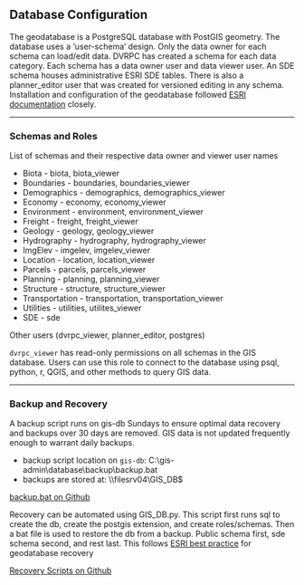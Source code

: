 ## Database Configuration

The geodatabase is a PostgreSQL database with PostGIS geometry.  The database uses a ‘user-schema’ design.  Only the data owner for each schema can load/edit data.  DVRPC has created a schema for each data category.  Each schema has a data owner user and data viewer user.  An SDE schema houses administrative ESRI SDE tables.  There is also a planner_editor user that was created for versioned editing in any schema.  Installation and configuration of the geodatabase followed [ESRI documentation](https://desktop.arcgis.com/en/arcmap/latest/manage-data/gdbs-in-postgresql/setup-geodatabase-postgresql-windows.htm#) closely.

---
### Schemas and Roles

List of schemas and their respective data owner and viewer user names

- Biota - biota, biota_viewer
- Boundaries - boundaries, boundaries_viewer
- Demographics - demographics, demographics_viewer
- Economy - economy, economy_viewer
- Environment - environment, environment_viewer
- Freight - freight, freight_viewer
- Geology - geology, geology_viewer
- Hydrography - hydrography, hydrography_viewer
- ImgElev - imgelev, imgelev_viewer
- Location - location, location_viewer
- Parcels - parcels, parcels_viewer
- Planning - planning, planning_viewer
- Structure - structure, structure_viewer
- Transportation - transportation, transportation_viewer
- Utilities - utilities, utilites_viewer
- SDE - sde

Other users (dvrpc_viewer, planner_editor, postgres)

`dvrpc_viewer` has read-only permissions on all schemas in the GIS database.  Users can use this role to connect to the database using psql, python, r, QGIS, and other methods to query GIS data.

---
### Backup and Recovery

A backup script runs on gis-db Sundays to ensure optimal data recovery and backups over 30 days are removed.  GIS data is not updated frequently enough to warrant daily backups.

- backup script location on `gis-db`: C:\gis-admin\database\backup\backup.bat
- backups are stored at: \\\filesrv04\GIS_DB$

[backup.bat on Github](https://github.com/dvrpc/gis-admin/blob/main/database/backup/backup.bat)

Recovery can be automated using GIS_DB.py.  This script first runs sql to create the db, create the postgis extension, and create roles/schemas.  Then a bat file is used to restore the db from a backup.  Public schema first, sde schema second, and rest last.  This follows [ESRI best practice](https://desktop.arcgis.com/en/arcmap/latest/manage-data/gdbs-in-postgresql/restore-geodatabase-postgresql.htm) for geodatabase recovery 

[Recovery Scripts on Github](https://github.com/dvrpc/gis-admin/tree/main/database/recovery)
